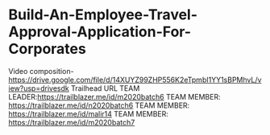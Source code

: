 # Build-An-Employee-Travel-Approval-Application-For-Corporates
Video composition-https://drive.google.com/file/d/14XUYZ99ZHP556K2eTpmbI1YY1sBPMhvL/view?usp=drivesdk
Trailhead URL TEAM LEADER:https://trailblazer.me/id/m2020batch6
TEAM MEMBER: https://trailblazer.me/id/n2020batch6
TEAM MEMBER: https://trailblazer.me/id/malir14
TEAM MEMBER: https://trailblazer.me/id/m2020batch7
